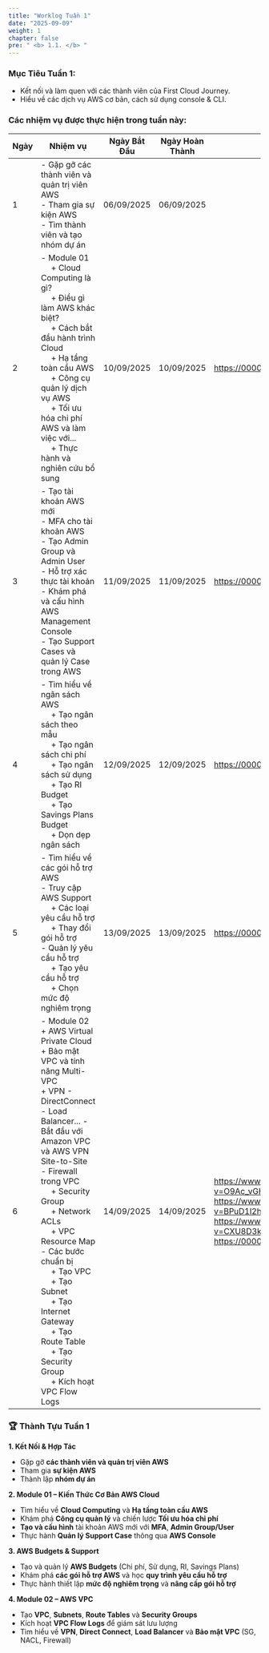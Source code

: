 ```yaml
---
title: "Worklog Tuần 1"
date: "2025-09-09"
weight: 1
chapter: false
pre: " <b> 1.1. </b> "
---
```



### Mục Tiêu Tuần 1:

* Kết nối và làm quen với các thành viên của First Cloud Journey.
* Hiểu về các dịch vụ AWS cơ bản, cách sử dụng console & CLI.

### Các nhiệm vụ được thực hiện trong tuần này:
| Ngày | Nhiệm vụ                                                                                                                                                                                                   | Ngày Bắt Đầu | Ngày Hoàn Thành | Tài Liệu Tham Khảo                        |
| --- | ------------------------------------------------------------------------------------------------------------------------------------------------------------------------------------------------------ | ---------- | --------------- | ----------------------------------------- |
| 1   | - Gặp gỡ các thành viên và quản trị viên AWS <br> - Tham gia sự kiện AWS <br> - Tìm thành viên và tạo nhóm dự án   | 06/09/2025 | 06/09/2025| 
| 2   | - Module 01 <br>&emsp; + Cloud Computing là gì? <br>&emsp; + Điều gì làm AWS khác biệt? <br>&emsp; + Cách bắt đầu hành trình Cloud <br>&emsp; + Hạ tầng toàn cầu AWS <br>&emsp; + Công cụ quản lý dịch vụ AWS <br>&emsp; + Tối ưu hóa chi phí AWS và làm việc với... <br>&emsp; + Thực hành và nghiên cứu bổ sung | 10/09/2025 | 10/09/2025 | <https://000001.awsstudygroup.com/> |
| 3   | - Tạo tài khoản AWS mới <br> - MFA cho tài khoản AWS <br> - Tạo Admin Group và Admin User <br> - Hỗ trợ xác thực tài khoản <br> - Khám phá và cấu hình AWS Management Console <br> - Tạo Support Cases và quản lý Case trong AWS | 11/09/2025 | 11/09/2025 | <https://000001.awsstudygroup.com/> |
| 4   | - Tìm hiểu về ngân sách AWS <br>&emsp; + Tạo ngân sách theo mẫu <br>&emsp; + Tạo ngân sách chi phí <br>&emsp; + Tạo ngân sách sử dụng <br>&emsp; + Tạo RI Budget <br>&emsp; + Tạo Savings Plans Budget <br>&emsp; + Dọn dẹp ngân sách | 12/09/2025 | 12/09/2025 | <https://000007.awsstudygroup.com/> |
| 5   | - Tìm hiểu về các gói hỗ trợ AWS <br> - Truy cập AWS Support <br>&emsp; + Các loại yêu cầu hỗ trợ <br>&emsp; + Thay đổi gói hỗ trợ <br> - Quản lý yêu cầu hỗ trợ <br>&emsp; + Tạo yêu cầu hỗ trợ <br>&emsp; + Chọn mức độ nghiêm trọng | 13/09/2025 | 13/09/2025 | <https://000009.awsstudygroup.com/> |
| 6   | - Module 02 <br> + AWS Virtual Private Cloud <br> + Bảo mật VPC và tính năng Multi-VPC <br> + VPN - DirectConnect - Load Balancer... - Bắt đầu với Amazon VPC và AWS VPN Site-to-Site <br> - Firewall trong VPC <br>&emsp; + Security Group <br>&emsp; + Network ACLs <br>&emsp; + VPC Resource Map <br> - Các bước chuẩn bị <br>&emsp; + Tạo VPC <br>&emsp; + Tạo Subnet <br>&emsp; + Tạo Internet Gateway <br>&emsp; + Tạo Route Table <br>&emsp; + Tạo Security Group <br>&emsp; + Kích hoạt VPC Flow Logs| 14/09/2025 | 14/09/2025 | <https://www.youtube.com/watch?v=O9Ac_vGHquM&list=PLahN4TLWtox2a3vElknwzU_urND8hLn1i&index=25> <br> <https://www.youtube.com/watch?v=BPuD1l2hEQ4&list=PLahN4TLWtox2a3vElknwzU_urND8hLn1i&index=26> <br> <https://www.youtube.com/watch?v=CXU8D3kyxIc&list=PLahN4TLWtox2a3vElknwzU_urND8hLn1i&index=27> <br> <https://000003.awsstudygroup.com/> |

### 🏆 **Thành Tựu Tuần 1**

**1. Kết Nối & Hợp Tác**

* Gặp gỡ **các thành viên và quản trị viên AWS**
* Tham gia **sự kiện AWS**
* Thành lập **nhóm dự án**

**2. Module 01 – Kiến Thức Cơ Bản AWS Cloud**

* Tìm hiểu về **Cloud Computing** và **Hạ tầng toàn cầu AWS**
* Khám phá **Công cụ quản lý** và chiến lược **Tối ưu hóa chi phí**
* **Tạo và cấu hình** tài khoản AWS mới với **MFA**, **Admin Group/User**
* Thực hành **Quản lý Support Case** thông qua **AWS Console**

**3. AWS Budgets & Support**

* Tạo và quản lý **AWS Budgets** (Chi phí, Sử dụng, RI, Savings Plans)
* Khám phá **các gói hỗ trợ AWS** và học **quy trình yêu cầu hỗ trợ**
* Thực hành thiết lập **mức độ nghiêm trọng** và **nâng cấp gói hỗ trợ**

**4. Module 02 – AWS VPC**

* Tạo **VPC**, **Subnets**, **Route Tables** và **Security Groups**
* Kích hoạt **VPC Flow Logs** để giám sát lưu lượng
* Tìm hiểu về **VPN**, **Direct Connect**, **Load Balancer** và **Bảo mật VPC** (SG, NACL, Firewall)
